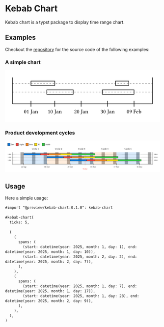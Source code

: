 # Kebab Chart

Kebab chart is a typst package to display time range chart.

## Examples

Checkout the [repository](https://github.com/tguichaoua/kebab-chart/tree/main/examples) for the source code of the following examples:

### A simple chart

![simple kebab chart](./gallery/simple.png)

### Product development cycles

![development cycle example](./gallery/development_cycles.png)

## Usage

Here a simple usage:

```typst
#import "@preview/kebab-chart:0.1.0": kebab-chart

#kebab-chart(
  ticks: 5,

  (
    (
      spans: (
        (start: datetime(year: 2025, month: 1, day: 1), end: datetime(year: 2025, month: 1, day: 10)),
        (start: datetime(year: 2025, month: 2, day: 2), end: datetime(year: 2025, month: 2, day: 7)),
      ),
    ),
    (
      spans: (
        (start: datetime(year: 2025, month: 1, day: 7), end: datetime(year: 2025, month: 1, day: 17)),
        (start: datetime(year: 2025, month: 1, day: 28), end: datetime(year: 2025, month: 2, day: 9)),
      ),
    ),
  ),
)
```
